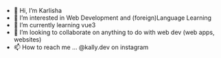 - 👋 Hi, I’m Karlisha
- 👀 I’m interested in Web Development and (foreign)Language Learning
- 🌱 I’m currently learning vue3
- 💞️ I’m looking to collaborate on anything to do with web dev (web apps, websites)
- 📫 How to reach me ... @kally.dev on instagram

<!---
al-latte/al-latte is a ✨ special ✨ repository because its `README.md` (this file) appears on your GitHub profile.
You can click the Preview link to take a look at your changes.

#Hi, I'm Karlisha 👋🏾😊!

##About Me

I am an aspiring frontend web developer. I'm currently learning React and Typescript.
I'm a dog and cat owner, I like learning foreign languages, I love watching animes and kdramas.
I've been using Frontend Mentor challenges to practise my skills. 

--->

